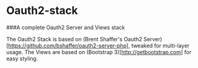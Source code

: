 # Oauth2-stack
###A complete Oauth2 Server and Views stack

The Oauth2 Stack is based on (Brent Shaffer's Oauth2 Server)[https://github.com/bshaffer/oauth2-server-php], tweaked for multi-layer usage.
The Views are based on (Bootstrap 3)[http://getbootstrap.com] for easy styling.
